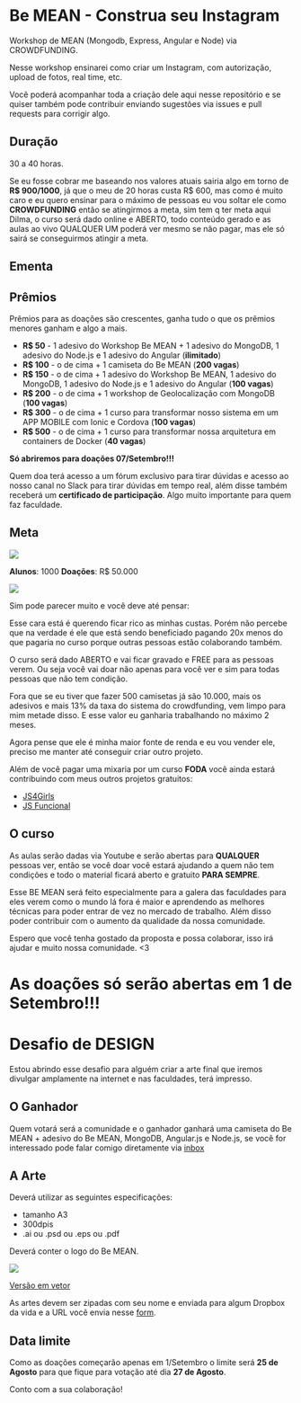 # Be MEAN - Construa seu Instagram

Workshop de MEAN (Mongodb, Express, Angular e Node)  via CROWDFUNDING.

Nesse workshop ensinarei como criar um Instagram, com autorização, upload de fotos, real time, etc.

Você poderá acompanhar toda a criação dele aqui nesse repositório e se quiser também pode contribuir enviando sugestões via issues e pull requests para corrigir algo.

## Duração

30 a 40 horas.


Se eu fosse cobrar me baseando nos valores atuais sairia algo em torno de **R$ 900/1000**, já que o meu de 20 horas custa R$ 600, mas como é muito caro e eu quero ensinar para o máximo de pessoas eu vou soltar ele como **CROWDFUNDING** então se atingirmos a meta, sim tem q ter meta aqui Dilma, o curso será dado online e ABERTO, todo conteúdo gerado e as aulas ao vivo QUALQUER UM poderá ver mesmo se não pagar, mas ele só sairá se conseguirmos atingir a meta.

## Ementa

## Prêmios
Prêmios para as doações são crescentes, ganha tudo o que os prêmios menores ganham e algo a mais.

- **R$ 50** - 1 adesivo do Workshop Be MEAN + 1 adesivo do MongoDB, 1 adesivo do Node.js e 1 adesivo do Angular (**ilimitado**)
- **R$ 100** - o de cima + 1 camiseta do Be MEAN (**200 vagas**)
- **R$ 150** - o de cima + 1 adesivo do Workshop Be MEAN, 1 adesivo do MongoDB, 1 adesivo do Node.js e 1 adesivo do Angular (**100 vagas**)
- **R$ 200** - o de cima + 1 workshop de Geolocalização com MongoDB (**100 vagas**)
- **R$ 300** - o de cima + 1 curso para transformar nosso sistema em um APP MOBILE com Ionic e Cordova (**100 vagas**)
- **R$ 500** - o de cima + 1 curso para transformar nossa arquitetura em containers de Docker (**40 vagas**)

**Só abriremos para doações 07/Setembro!!!**

Quem doa terá acesso a um fórum exclusivo para tirar dúvidas e acesso ao nosso canal no Slack para tirar dúvidas em tempo real, além disse também receberá um **certificado de participação**. Algo muito importante para quem faz faculdade.

## Meta

![](http://gospellife.com.br/site-antigo/images/politica/meta-do-pronatec.jpg)

**Alunos**: 1000
**Doações**: R$ 50.000

![](http://www.go2web.com.br/fotos/18072014_190738_Meme-Jackie.jpg)

Sim pode parecer muito e você deve até pensar:

Esse cara está é querendo ficar rico as minhas custas. Porém não percebe que na verdade é ele que está sendo beneficiado pagando 20x menos do que pagaria no curso porque outras pessoas estão colaborando também.

O curso será dado ABERTO e vai ficar gravado e FREE para as pessoas verem.
Ou seja você vai doar não apenas para você ver e sim para todas pessoas que não tem condição.

Fora que se eu tiver que fazer 500 camisetas já são 10.000, mais os adesivos e mais 13% da taxa do sistema do crowdfunding, vem limpo para mim metade disso. E esse valor eu ganharia trabalhando no máximo 2 meses.

Agora pense que ele é minha maior fonte de renda e eu vou vender ele, preciso me manter até conseguir criar outro projeto.

Além de você pagar uma mixaria por um curso **FODA** você ainda estará contribuindo com meus outros projetos gratuitos:

- [JS4Girls](http://nomadev.com.br/js4girls-evento-gratuito-de-ensino-de-programa%C3%A7%C3%A3o-para-mulheres-garotas-meninas/)
- [JS Funcional](http://webschool.io/jsfuncional/)


## O curso

As aulas serão dadas via Youtube e serão abertas para **QUALQUER** pessoas ver, então se você doar você estará ajudando a quem não tem condições e todo o material ficará aberto e gratuito **PARA SEMPRE**.

Esse BE MEAN será feito especialmente para a galera das faculdades para eles verem como o mundo lá fora é maior e aprendendo as melhores técnicas para poder entrar de vez no mercado de trabalho. Além disso poder contribuir com o aumento da qualidade da nossa comunidade. 

Espero que você tenha gostado da proposta e possa colaborar, isso irá ajudar e muito nossa comunidade. <3


# As doações só serão abertas em 1 de Setembro!!!

# Desafio de DESIGN

Estou abrindo esse desafio para alguém criar a arte final que iremos divulgar amplamente na internet e nas faculdades, terá impresso.

## O Ganhador

Quem votará será a comunidade e o ganhador ganhará uma camiseta do Be MEAN + adesivo do Be MEAN, MongoDB, Angular.js e Node.js, se você for interessado pode falar comigo diretamente via [inbox](https://www.facebook.com/suissa)

## A Arte

Deverá utilizar as seguintes especificações:

- tamanho A3
- 300dpis
- .ai ou .psd ou .eps ou .pdf

Deverá conter o logo do Be MEAN.

![](http://webschool.io/bemean/images/logo.png)

[Versão em vetor](https://cloudup.com/files/iYPROr4FML2/download)

As artes devem ser zipadas com seu nome e enviada para algum Dropbox da vida e a URL você envia nesse [form](https://docs.google.com/forms/d/1RA3UgzTqks0LuhFX0fyuJXZbtR5c8fMnCZH9wfqM8JA/viewform).

## Data limite

Como as doações começarão apenas em 1/Setembro o limite será **25 de Agosto** para que fique para votação até dia **27 de Agosto**.


Conto com a sua colaboração!
